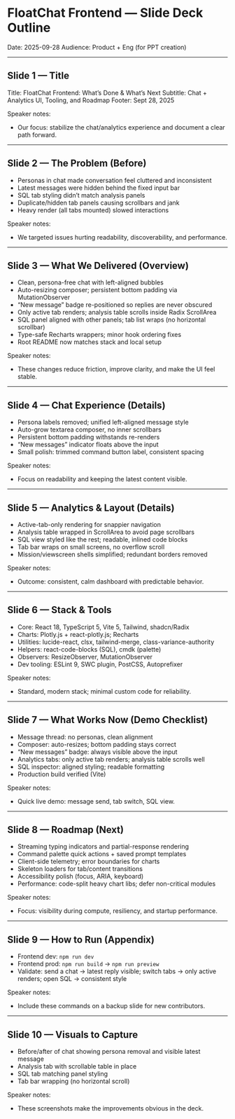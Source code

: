 # FloatChat Frontend — Slide Deck Outline

Date: 2025-09-28
Audience: Product + Eng (for PPT creation)

---

## Slide 1 — Title
Title: FloatChat Frontend: What’s Done & What’s Next
Subtitle: Chat + Analytics UI, Tooling, and Roadmap
Footer: Sept 28, 2025

Speaker notes:
- Our focus: stabilize the chat/analytics experience and document a clear path forward.

---

## Slide 2 — The Problem (Before)
- Personas in chat made conversation feel cluttered and inconsistent
- Latest messages were hidden behind the fixed input bar
- SQL tab styling didn’t match analysis panels
- Duplicate/hidden tab panels causing scrollbars and jank
- Heavy render (all tabs mounted) slowed interactions

Speaker notes:
- We targeted issues hurting readability, discoverability, and performance.

---

## Slide 3 — What We Delivered (Overview)
- Clean, persona-free chat with left-aligned bubbles
- Auto-resizing composer; persistent bottom padding via MutationObserver
- “New message” badge re-positioned so replies are never obscured
- Only active tab renders; analysis table scrolls inside Radix ScrollArea
- SQL panel aligned with other panels; tab list wraps (no horizontal scrollbar)
- Type-safe Recharts wrappers; minor hook ordering fixes
- Root README now matches stack and local setup

Speaker notes:
- These changes reduce friction, improve clarity, and make the UI feel stable.

---

## Slide 4 — Chat Experience (Details)
- Persona labels removed; unified left-aligned message style
- Auto-grow textarea composer, no inner scrollbars
- Persistent bottom padding withstands re-renders
- “New messages” indicator floats above the input
- Small polish: trimmed command button label, consistent spacing

Speaker notes:
- Focus on readability and keeping the latest content visible.

---

## Slide 5 — Analytics & Layout (Details)
- Active-tab-only rendering for snappier navigation
- Analysis table wrapped in ScrollArea to avoid page scrollbars
- SQL view styled like the rest; readable, inlined code blocks
- Tab bar wraps on small screens, no overflow scroll
- Mission/viewscreen shells simplified; redundant borders removed

Speaker notes:
- Outcome: consistent, calm dashboard with predictable behavior.

---

## Slide 6 — Stack & Tools
- Core: React 18, TypeScript 5, Vite 5, Tailwind, shadcn/Radix
- Charts: Plotly.js + react-plotly.js; Recharts
- Utilities: lucide-react, clsx, tailwind-merge, class-variance-authority
- Helpers: react-code-blocks (SQL), cmdk (palette)
- Observers: ResizeObserver, MutationObserver
- Dev tooling: ESLint 9, SWC plugin, PostCSS, Autoprefixer

Speaker notes:
- Standard, modern stack; minimal custom code for reliability.

---

## Slide 7 — What Works Now (Demo Checklist)
- Message thread: no personas, clean alignment
- Composer: auto-resizes; bottom padding stays correct
- “New messages” badge: always visible above the input
- Analytics tabs: only active tab renders; analysis table scrolls well
- SQL inspector: aligned styling; readable formatting
- Production build verified (Vite)

Speaker notes:
- Quick live demo: message send, tab switch, SQL view.

---

## Slide 8 — Roadmap (Next)
- Streaming typing indicators and partial-response rendering
- Command palette quick actions + saved prompt templates
- Client-side telemetry; error boundaries for charts
- Skeleton loaders for tab/content transitions
- Accessibility polish (focus, ARIA, keyboard)
- Performance: code-split heavy chart libs; defer non-critical modules

Speaker notes:
- Focus: visibility during compute, resiliency, and startup performance.

---

## Slide 9 — How to Run (Appendix)
- Frontend dev: `npm run dev`
- Frontend prod: `npm run build` → `npm run preview`
- Validate: send a chat → latest reply visible; switch tabs → only active renders; open SQL → consistent style

Speaker notes:
- Include these commands on a backup slide for new contributors.

---

## Slide 10 — Visuals to Capture
- Before/after of chat showing persona removal and visible latest message
- Analysis tab with scrollable table in place
- SQL tab matching panel styling
- Tab bar wrapping (no horizontal scroll)

Speaker notes:
- These screenshots make the improvements obvious in the deck.
